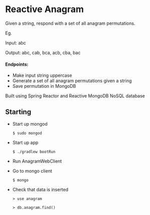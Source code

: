 # Reactive Anagram

Given a string, respond with a set of all anagram permutations.

Eg.

Input: abc

Output: abc, cab, bca, acb, cba, bac

#### Endpoints:
* Make input string uppercase
* Generate a set of all anagram permutations given a string
* Save permutation in MongoDB

Built using Spring Reactor and Reactive MongoDB NoSQL database

## Starting
* Start up mongod

  `$ sudo mongod`

* Start up app

  `$ ./gradlew bootRun`
  
* Run AnagramWebClient
* Go to mongo client

  `$ mongo`

* Check that data is inserted

  `> use anagram`
  
  `> db.anagram.find()`